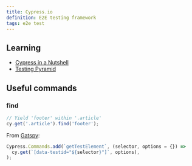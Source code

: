```yaml
---
title: Cypress.io
definition: E2E testing framework
tags: e2e test
---
```


## Learning

- [Cypress in a Nutshell](https://youtu.be/LcGHiFnBh3Y)
- [Testing Pyramid](https://testingjavascript.com/)

## Useful commands

### find

```javascript
// Yield 'footer' within '.article'
cy.get('.article').find('footer');
```

From
[Gatspy](https://github.com/gatsbyjs/gatsby/blob/master/packages/gatsby-cypress/src/commands.js#L5):

```javascript
Cypress.Commands.add(`getTestElement`, (selector, options = {}) =>
  cy.get(`[data-testid="${selector}"]`, options),
);
```
